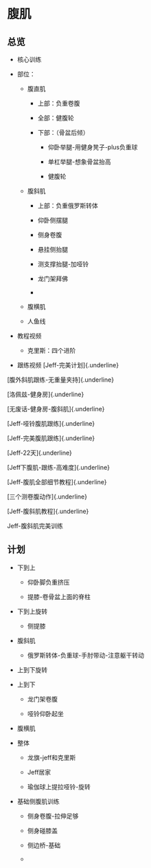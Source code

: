 # 腹肌

## 总览

-   核心训练

-   部位：

    -   腹直肌

        -   上部：负重卷腹

        -   全部：健腹轮

        -   下部：（骨盆后倾）

            -   仰卧举腿-用健身凳子-plus负重球

            -   单杠举腿-想象骨盆抬高

            -   健腹轮

    -   腹斜肌

        -   上部：负重俄罗斯转体

        -   仰卧侧摆腿

        -   侧身卷腹

        -   悬挂侧抬腿

        -   测支撑抬腿-加哑铃

        -   龙门架拜佛

        -   

    -   腹横肌

    -   人鱼线

-   教程视频

    -   克里斯：四个进阶
- 跟练视频
[Jeff-完美计划]{.underline}

[腹外斜肌跟练-无重量夹持]{.underline}

[洛佩兹-健身房]{.underline}

[无废话-健身房-腹斜肌]{.underline}

[Jeff-哑铃腹肌跟练]{.underline}

[Jeff-完美腹肌跟练]{.underline}

[Jeff-22天]{.underline}

[Jeff下腹肌-跟练-高难度]{.underline}

[Jeff-腹肌全部细节教程]{.underline}

[三个测卷腹动作]{.underline}

[Jeff-腹斜肌教程]{.underline}

Jeff-腹斜肌完美训练

## 计划

-   下到上

    -   仰卧脚负重挤压

    -   提膝-卷骨盆上面的脊柱

-   下到上旋转

    -   侧提膝

-   腹斜肌

    -   俄罗斯转体-负重球-手肘带动-注意躯干转动

-   上到下旋转

-   上到下

    -   龙门架卷腹

    -   哑铃仰卧起坐

-   腹横肌

-   整体

    -   龙旗-jeff和克里斯

    -   Jeff居家

    -   瑜伽球上提拉哑铃-旋转

-   基础侧腹肌训练

    -   侧身卷腹-拉伸足够

    -   侧身碰膝盖

    -   侧边桥-基础

    -   

